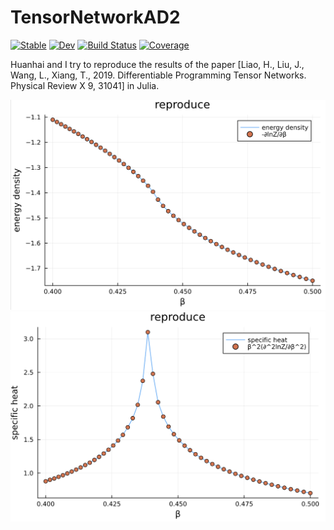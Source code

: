 # TensorNetworkAD2

[![Stable](https://img.shields.io/badge/docs-stable-blue.svg)](https://YidaiZhang.github.io/TensorNetworkAD2.jl/stable/)
[![Dev](https://img.shields.io/badge/docs-dev-blue.svg)](https://YidaiZhang.github.io/TensorNetworkAD2.jl/dev/)
[![Build Status](https://github.com/YidaiZhang/TensorNetworkAD2.jl/actions/workflows/CI.yml/badge.svg?branch=main)](https://github.com/YidaiZhang/TensorNetworkAD2.jl/actions/workflows/CI.yml?query=branch%3Amain)
[![Coverage](https://codecov.io/gh/YidaiZhang/TensorNetworkAD2.jl/branch/main/graph/badge.svg)](https://codecov.io/gh/YidaiZhang/TensorNetworkAD2.jl)

Huanhai and I try to reproduce the results of the paper [Liao, H., Liu, J., Wang, L., Xiang, T., 2019. Differentiable Programming Tensor Networks. Physical Review X 9, 31041]  in Julia.

![](./examples/energy_density.png)
![](./examples/specific_heat.png)